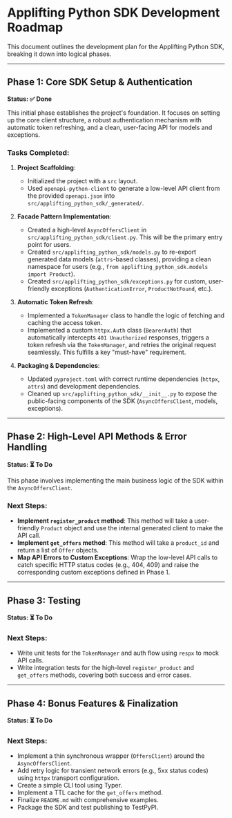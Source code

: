 # Applifting Python SDK Development Roadmap

This document outlines the development plan for the Applifting Python SDK, breaking it down into logical phases.

---

## Phase 1: Core SDK Setup & Authentication

**Status: ✅ Done**

This initial phase establishes the project's foundation. It focuses on setting up the core client structure, a robust authentication mechanism with automatic token refreshing, and a clean, user-facing API for models and exceptions.

### Tasks Completed:

1.  **Project Scaffolding**:
    -   Initialized the project with a `src` layout.
    -   Used `openapi-python-client` to generate a low-level API client from the provided `openapi.json` into `src/applifting_python_sdk/_generated/`.

2.  **Facade Pattern Implementation**:
    -   Created a high-level `AsyncOffersClient` in `src/applifting_python_sdk/client.py`. This will be the primary entry point for users.
    -   Created `src/applifting_python_sdk/models.py` to re-export generated data models (`attrs`-based classes), providing a clean namespace for users (e.g., `from applifting_python_sdk.models import Product`).
    -   Created `src/applifting_python_sdk/exceptions.py` for custom, user-friendly exceptions (`AuthenticationError`, `ProductNotFound`, etc.).

3.  **Automatic Token Refresh**:
    -   Implemented a `TokenManager` class to handle the logic of fetching and caching the access token.
    -   Implemented a custom `httpx.Auth` class (`BearerAuth`) that automatically intercepts `401 Unauthorized` responses, triggers a token refresh via the `TokenManager`, and retries the original request seamlessly. This fulfills a key "must-have" requirement.

4.  **Packaging & Dependencies**:
    -   Updated `pyproject.toml` with correct runtime dependencies (`httpx`, `attrs`) and development dependencies.
    -   Cleaned up `src/applifting_python_sdk/__init__.py` to expose the public-facing components of the SDK (`AsyncOffersClient`, models, exceptions).

---

## Phase 2: High-Level API Methods & Error Handling

**Status: ⏳ To Do**

This phase involves implementing the main business logic of the SDK within the `AsyncOffersClient`.

### Next Steps:

-   **Implement `register_product` method**: This method will take a user-friendly `Product` object and use the internal generated client to make the API call.
-   **Implement `get_offers` method**: This method will take a `product_id` and return a list of `Offer` objects.
-   **Map API Errors to Custom Exceptions**: Wrap the low-level API calls to catch specific HTTP status codes (e.g., 404, 409) and raise the corresponding custom exceptions defined in Phase 1.

---

## Phase 3: Testing

**Status: ⏳ To Do**

### Next Steps:
-   Write unit tests for the `TokenManager` and auth flow using `respx` to mock API calls.
-   Write integration tests for the high-level `register_product` and `get_offers` methods, covering both success and error cases.

---

## Phase 4: Bonus Features & Finalization

**Status: ⏳ To Do**

### Next Steps:
-   Implement a thin synchronous wrapper (`OffersClient`) around the `AsyncOffersClient`.
-   Add retry logic for transient network errors (e.g., 5xx status codes) using `httpx` transport configuration.
-   Create a simple CLI tool using Typer.
-   Implement a TTL cache for the `get_offers` method.
-   Finalize `README.md` with comprehensive examples.
-   Package the SDK and test publishing to TestPyPI.
